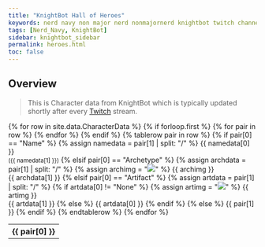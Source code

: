 ```yaml
---
title: "KnightBot Hall of Heroes"
keywords: nerd navy non major nerd nonmajornerd knightbot twitch channel bot chat
tags: [Nerd_Navy, KnightBot]
sidebar: knightbot_sidebar
permalink: heroes.html
toc: false
---  
```


## Overview
> This is Character data from KnightBot which is typically updated shortly after every [Twitch](https://www.twitch.tv/nonmajornerd) stream.

<table>
  {% for row in site.data.CharacterData %}
    {% if forloop.first %}
    <tr>
      {% for pair in row %}
        <th>{{ pair[0] }}</th>
      {% endfor %}
    </tr>
    {% endif %}
    {% tablerow pair in row %}
		{% if pair[0] == "Name" %}
			{% assign namedata = pair[1] | split: "/" %}
			{{ namedata[0] }}<br>
			<small>({{ namedata[1] }})</small>
		{% elsif pair[0] == "Archetype" %}
			{% assign archdata = pair[1] | split: "/" %}
			{% assign archimg = "<img src='" | append: "https://raw.githubusercontent.com/NonMajorNerd/nonmajornerd.github.io/refs/heads/main/_assets/GFX/KB/" | append: {{archdata[0]}} | append: ".png'>" %}
			{{ archimg }}<br>
			{{ archdata[1] }}
		{% elsif pair[0] == "Artifact" %}
			{% assign artdata = pair[1] | split: "/" %}
			{% if artdata[0] != "None" %}
				{% assign artimg = "<img src='" | append: "https://raw.githubusercontent.com/NonMajorNerd/nonmajornerd.github.io/refs/heads/main/_assets/GFX/KB/Artifacts/" | append: {{artdata[0]}} | append: ".png'>" %}
				{{ artimg }}<br>
				{{ artdata[1] }}
			{% else %}
				{{ artdata[0] }}
			{% endif %}
		{% else %}
			{{ pair[1] }}
		{% endif %}
    {% endtablerow %}
  {% endfor %}
</table>